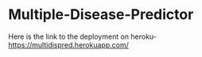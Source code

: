 # Multiple-Disease-Predictor

Here is the link to the deployment on heroku- https://multidispred.herokuapp.com/

